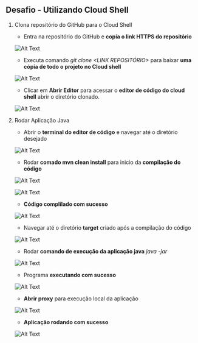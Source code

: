## Desafio - Utilizando Cloud Shell

1. Clona repositório do GitHub para o Cloud Shell

    - Entra na repositório do GitHub e **copia o link HTTPS do repositório**
    
    ![Alt Text](/desafio_utilizando_cloud_shell/clone_repositorio/clonando_repositorio.png)

    - Executa comando *git clone <LINK REPOSITÓRIO>* para baixar **uma cópia de todo o projeto no Cloud shell**
    
    ![Alt Text](/desafio_utilizando_cloud_shell/clone_repositorio/clonando_repositorio2.png)
    - Clicar em **Abrir Editor** para acessar o **editor de código do cloud shell** abrir o diretório clonado.
    
    ![Alt Text](/desafio_utilizando_cloud_shell/clone_repositorio/editor_cloud_shell.png)

2. Rodar Aplicação Java

    - Abrir o **terminal do editor de código** e navegar até o diretório desejado
    
    ![Alt Text](/desafio_utilizando_cloud_shell/rodando_java/java_run.png)

    - Rodar **comado mvn clean install** para inicio da **compilação do código**
    
    ![Alt Text](/desafio_utilizando_cloud_shell/rodando_java/java_run2.png)
    
    ![Alt Text](/desafio_utilizando_cloud_shell/rodando_java/java_run3.png)

    - **Código complilado com sucesso**
    
    ![Alt Text](/desafio_utilizando_cloud_shell/rodando_java/java_run4.png)

    - Navegar até o diretório **target** criado após a compilação do código
    
    ![Alt Text](/desafio_utilizando_cloud_shell/rodando_java/java_run5.png)

    - Rodar **comando de execução da aplicação java** *java -jar <NOME DO AREFATO DESEJADO>*
    
    ![Alt Text](/desafio_utilizando_cloud_shell/rodando_java/java_run6.png)

    - Programa **executando com sucesso**
    
    ![Alt Text](/desafio_utilizando_cloud_shell/rodando_java/java_run7.png)

    - **Abrir proxy** para execução local da aplicação
    
    ![Alt Text](/desafio_utilizando_cloud_shell/rodando_java/java_run8.png)

    - **Aplicação rodando com sucesso**
    
    ![Alt Text](/desafio_utilizando_cloud_shell/rodando_java/java_run9.png) 